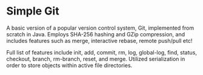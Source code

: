 # Simple Git
A basic version of a popular version control system, Git, implemented from scratch in Java. Employs SHA-256 hashing and GZip compression, and includes features such as merge, interactive rebase, remote push/pull etc! 

Full list of features include init, add, commit, rm, log, global-log, find, status, checkout, branch, rm-branch, reset, and merge. Utilized serialization in order to store objects within active file directories. 
